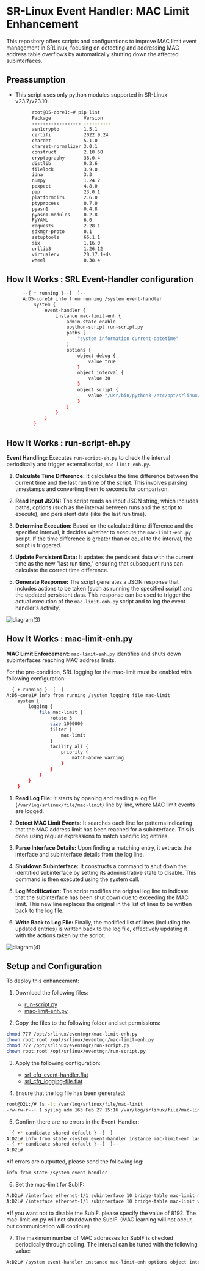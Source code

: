 # SR-Linux Event Handler: MAC Limit Enhancement

This repository offers scripts and configurations to improve MAC limit event management in SRLinux, focusing on detecting and addressing MAC address table overflows by automatically shutting down the affected subinterfaces.
## Preassumption
- This script uses only python modules supported in SR-Linux v23.7/v23.10.
  ~~~bash
        root@D5-core1:~# pip list
        Package            Version
        ------------------ ----------
        asn1crypto         1.5.1
        certifi            2022.9.24
        chardet            5.1.0
        charset-normalizer 3.0.1
        construct          2.10.68
        cryptography       38.0.4
        distlib            0.3.6
        filelock           3.9.0
        idna               3.3
        numpy              1.24.2
        pexpect            4.8.0
        pip                23.0.1
        platformdirs       2.6.0
        ptyprocess         0.7.0
        pyasn1             0.4.8
        pyasn1-modules     0.2.8
        PyYAML             6.0
        requests           2.28.1
        sdkmgr-proto       0.1
        setuptools         66.1.1
        six                1.16.0
        urllib3            1.26.12
        virtualenv         20.17.1+ds
        wheel              0.38.4
  ~~~

## How It Works : SRL Event-Handler configuration

~~~bash
      --{ + running }--[  ]--
      A:D5-core1# info from running /system event-handler
          system {
              event-handler {
                  instance mac-limit-enh {
                      admin-state enable
                      upython-script run-script.py
                      paths [
                          "system information current-datetime"
                      ]
                      options {
                          object debug {
                              value true
                          }
                          object interval {
                              value 30
                          }
                          object script {
                              value "/usr/bin/python3 /etc/opt/srlinux/eventmgr/mac-limit-enh.py"
                          }
                      }
                  }
              }
          }
~~~

## How It Works : run-script-eh.py
**Event Handling:** Executes `run-script-eh.py` to check the interval periodically and trigger external script, `mac-limit-enh.py`.
  
  1. **Calculate Time Difference:** It calculates the time difference between the current time and the last run time of the script. This involves parsing timestamps and converting them to seconds for comparison.
  
  2. **Read Input JSON:** The script reads an input JSON string, which includes paths, options (such as the interval between runs and the script to execute), and persistent data (like the last run time).
  
  3. **Determine Execution:** Based on the calculated time difference and the specified interval, it decides whether to execute the `mac-limit-enh.py` script. If the time difference is greater than or equal to the interval, the script is triggered.
  
  4. **Update Persistent Data:** It updates the persistent data with the current time as the new "last run time," ensuring that subsequent runs can calculate the correct time difference.
  
  5. **Generate Response:** The script generates a JSON response that includes actions to be taken (such as running the specified script) and the updated persistent data. This response can be used to trigger the actual execution of the `mac-limit-enh.py` script and to log the event handler's activity.
  
  ![diagram(3)](https://github.com/saogawa/srl-event-handler/assets/35554139/aa5f532a-aee5-4f86-a5af-b10a45be58ac)


## How It Works : mac-limit-enh.py
**MAC Limit Enforcement:** `mac-limit-enh.py` identifies and shuts down subinterfaces reaching MAC address limits.
  
  For the pre-condition, SRL logging for the mac-limit must be enabled with following configuration:
  
  ~~~bash
  --{ + running }--[  ]--
  A:D5-core1# info from running /system logging file mac-limit
      system {
          logging {
              file mac-limit {
                  rotate 3
                  size 1000000
                  filter [
                      mac-limit
                  ]
                  facility all {
                      priority {
                          match-above warning
                      }
                  }
              }
          }
      }
  ~~~
  
  
  1. **Read Log File:** It starts by opening and reading a log file (`/var/log/srlinux/file/mac-limit`) line by line, where MAC limit events are logged.
  
  2. **Detect MAC Limit Events:** It searches each line for patterns indicating that the MAC address limit has been reached for a subinterface. This is done using regular expressions to match specific log entries.
  
  3. **Parse Interface Details:** Upon finding a matching entry, it extracts the interface and subinterface details from the log line.
  
  4. **Shutdown Subinterface:** It constructs a command to shut down the identified subinterface by setting its administrative state to disable. This command is then executed using the system call.
  
  5. **Log Modification:** The script modifies the original log line to indicate that the subinterface has been shut down due to exceeding the MAC limit. This new line replaces the original in the list of lines to be written back to the log file.
  
  6. **Write Back to Log File:** Finally, the modified list of lines (including the updated entries) is written back to the log file, effectively updating it with the actions taken by the script.
  
  ![diagram(4)](https://github.com/saogawa/srl-event-handler/assets/35554139/66a7502a-f6ce-4055-9d8d-1de3881045bd)
  


## Setup and Configuration

To deploy this enhancement:
  
  1. Download the following files:
     - [run-script.py](https://github.com/saogawa/srl-event-handler/blob/main/mac-limit-enh/run-script.py)
     - [mac-limit-enh.py](https://github.com/saogawa/srl-event-handler/blob/main/mac-limit-enh/mac-limit-enh.py)
  
  2. Copy the files to the following folder and set permissions:
  
  ```bash
  chmod 777 /opt/srlinux/eventmgr/mac-limit-enh.py
  chown root:root /opt/srlinux/eventmgr/mac-limit-enh.py
  chmod 777 /opt/srlinux/eventmgr/run-script.py
  chown root:root /opt/srlinux/eventmgr/run-script.py
  ```
  
  3. Apply the following configuration:
  
     - [srl_cfg_event-handler.flat](https://github.com/saogawa/srl-event-handler/blob/main/mac-limit-enh/srl_cfg_event-handler.flat)
     - [srl_cfg_logging-file.flat](https://github.com/saogawa/srl-event-handler/blob/main/mac-limit-enh/srl_cfg_logging-file.flat)
  
  4. Ensure that the log file has been generated:
  
  ```bash
  root@D2L:/# ls -lt /var/log/srlinux/file/mac-limit
  -rw-rw-r--+ 1 syslog adm 163 Feb 27 15:16 /var/log/srlinux/file/mac-limit
  ```
  
  5. Confirm there are no errors in the Event-Handler:
  
  ```bash
  --{ +* candidate shared default }--[  ]--
  A:D2L# info from state /system event-handler instance mac-limit-enh last-errored-execution
  --{ +* candidate shared default }--[  ]--
  A:D2L#
  ```
  
  *If errors are outputted, please send the following log:
  ```bash
  info from state /system event-handler
  ```
  
  6. Set the mac-limit for SubIF:
  
  ```bash
  A:D2L# /interface ethernet-1/1 subinterface 10 bridge-table mac-limit maximum-entries <1-8192>
  A:D2L# /interface ethernet-1/1 subinterface 10 bridge-table mac-limit warning-threshold-pct 100 maximum-entries
  ```
  
  *If you want not to disable the SubIF. please specify the value of 8192. The mac-limit-en.py will not shutdown the SubIF. (MAC learning will not occur, but communication will continue)
  
  7. The maximum number of MAC addresses for SubIF is checked periodically through polling. The interval can be tuned with the following value:
  
  ```bash
  A:D2L# /system event-handler instance mac-limit-enh options object interval value 60
  ```
